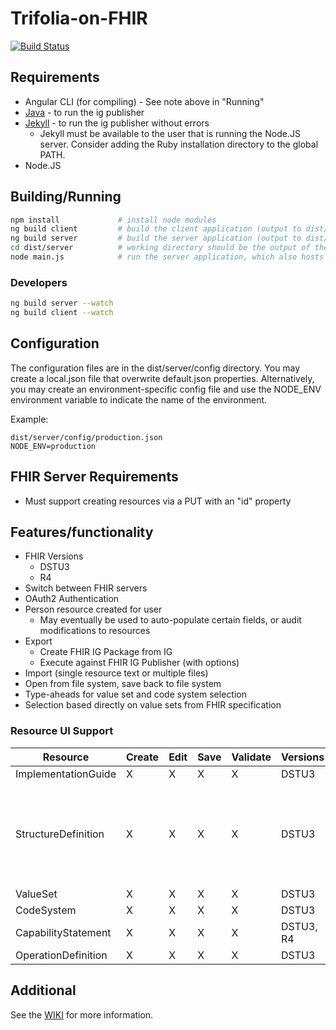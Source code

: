 # Trifolia-on-FHIR

[![Build Status](https://travis-ci.org/lantanagroup/trifolia-on-fhir.svg?branch=master)](https://travis-ci.org/lantanagroup/trifolia-on-fhir)


## Requirements

* Angular CLI (for compiling) - See note above in "Running"
* [Java](https://www.java.com/en/download/) - to run the ig publisher
* [Jekyll](http://jekyll-windows.juthilo.com/2-jekyll-gem/) - to run the ig publisher without errors
    * Jekyll must be available to the user that is running the Node.JS server. Consider adding the Ruby installation directory to the global PATH.
* Node.JS

## Building/Running

```bash
npm install             # install node modules
ng build client         # build the client application (output to dist/client)
ng build server         # build the server application (output to dist/server)
cd dist/server          # working directory should be the output of the server
node main.js            # run the server application, which also hosts the client application
```

### Developers

```bash
ng build server --watch
ng build client --watch
```

## Configuration

The configuration files are in the dist/server/config directory. You may create a local.json file that overwrite default.json properties. Alternatively, you may create an environment-specific config file and use the NODE_ENV environment variable to indicate the name of the environment.

Example:
```
dist/server/config/production.json
NODE_ENV=production
```

## FHIR Server Requirements

* Must support creating resources via a PUT with an "id" property 

## Features/functionality
* FHIR Versions
    * DSTU3
    * R4
* Switch between FHIR servers
* OAuth2 Authentication
* Person resource created for user
    * May eventually be used to auto-populate certain fields, or audit modifications to resources
* Export
    * Create FHIR IG Package from IG
    * Execute against FHIR IG Publisher (with options)
* Import (single resource text or multiple files)
* Open from file system, save back to file system
* Type-aheads for value set and code system selection
* Selection based directly on value sets from FHIR specification

### Resource UI Support

| Resource | Create | Edit | Save | Validate | Versions | Additional | Not supported | Notes |
| -------- | ------ | ---- | ---- | -------- | ------ | ------ | ----- | ------ |
| ImplementationGuide | X | X | X | X | DSTU3 | | | |
| StructureDefinition | X | X | X | X | DSTU3 | | | Element definitions support both DSTU3 and R4. Other properties in StructureDefinition may be different for R4. |
| ValueSet | X | X | X | X | DSTU3 | $expand | .compose.include.concept.designation | |
| CodeSystem | X | X | X | X | DSTU3 | | | |
| CapabilityStatement | X | X | X | X | DSTU3, R4 | | | |
| OperationDefinition | X | X | X | X | DSTU3 | | | |

## Additional

See the [WIKI](https://github.com/lantanagroup/trifolia-on-fhir/wiki) for more information.
